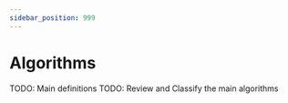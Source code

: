 ```yaml
---
sidebar_position: 999
---
```


# Algorithms

TODO: Main definitions
TODO: Review and Classify the main algorithms
